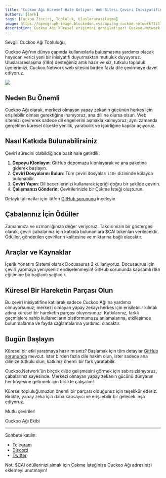 ```yaml
---
title: "Cuckoo Ağı Küresel Hale Geliyor: Web Sitesi Çeviri İnisiyatifimize Katılın"
authors: [lark]
tags: [Cuckoo Zinciri, Topluluk, Uluslararasılaşma]
image: https://opengraph-image.blockeden.xyz/api/og-cuckoo-network?title=Cuckoo%20A%C4%9F%C4%B1%20K%C3%BCresel%20Hale%20Geliyor%3A%20Web%20Sitesi%20%C3%87eviri%20%C4%B0nisiyatifimize%20Kat%C4%B1l%C4%B1n
description: Cuckoo Ağı küresel erişimini genişletiyor! Cuckoo.Network web sitesini çevirmek için topluluk odaklı çabamıza katılın ve katkılarınız için $CAI tokenları kazanın. Merkezi olmayan yapay zekayı herkes için her yerde erişilebilir hale getirmemize yardımcı olun.
---
```


Sevgili Cuckoo Ağı Topluluğu,

Cuckoo Ağı'nın dünya çapında kullanıcılarla buluşmasına yardımcı olacak heyecan verici yeni bir inisiyatifi duyurmaktan mutluluk duyuyoruz. Uluslararasılaşma (i18n) desteğimiz artık hazır ve siz, tutkulu topluluk üyelerimizi, Cuckoo.Network web sitesini birden fazla dile çevirmeye davet ediyoruz.

![](https://cuckoo-network.b-cdn.net/2024-08-16-join-cuckoo-network-translation-initiative.webp)

## Neden Bu Önemli

Cuckoo Ağı olarak, merkezi olmayan yapay zekanın gücünün herkes için erişilebilir olması gerektiğine inanıyoruz, ana dili ne olursa olsun. Web sitemizi çevirerek sadece dil engellerini aşmakla kalmıyoruz; aynı zamanda gerçekten küresel ölçekte yenilik, yaratıcılık ve işbirliğine kapılar açıyoruz.

## Nasıl Katkıda Bulunabilirsiniz

Çeviri sürecini olabildiğince basit hale getirdik:

1. **Depoyu Klonlayın**: GitHub depomuzu klonlayarak ve ana paketine giderek başlayın.
2. **Çeviri Dosyalarını Bulun**: Tüm çeviri dosyaları `i18n` dizininde kolayca bulunabilir.
3. **Çeviri Yapın**: Dil becerilerinizi kullanarak içeriği doğru bir şekilde çevirin.
4. **Çalışmanızı Gönderin**: Çevirilerinizle bir Çekme İsteği oluşturun.

Detaylı talimatlar için lütfen [GitHub sorununu](https://github.com/cuckoo-network/cuckoo/issues/12) inceleyin.

## Çabalarınız İçin Ödüller

Zamanınıza ve uzmanlığınıza değer veriyoruz. Takdirimizin bir göstergesi olarak, çeviri çabalarınız için katkıda bulunanlara $CAI tokenları verilecektir. Ödüller, gönderilen çevirilerin kalitesine ve miktarına bağlı olacaktır.

## Araçlar ve Kaynaklar

İçerik Yönetim Sistemi olarak Docusaurus 2 kullanıyoruz. Docusaurus için çeviri yapmaya yeniyseniz endişelenmeyin! GitHub sorununda kapsamlı i18n eğitimine bir bağlantı sağladık.

## Küresel Bir Hareketin Parçası Olun

Bu çeviri inisiyatifine katılarak sadece Cuckoo Ağı'na yardımcı olmuyorsunuz; merkezi olmayan yapay zekayı herkes için erişilebilir kılmak adına küresel bir hareketin parçası oluyorsunuz. Katkılarınız, farklı geçmişlere sahip kullanıcıların platformumuzu anlamalarına, etkileşimde bulunmalarına ve fayda sağlamalarına yardımcı olacaktır.

## Bugün Başlayın

Küresel bir etki yaratmaya hazır mısınız? Başlamak için tüm detaylar [GitHub sorununda](https://github.com/cuckoo-network/cuckoo/issues/12) mevcut. İster birden fazla dile hakim olun, ister sadece ana dilinize tutkulu olun, katkınız önemli bir fark yaratabilir.

Cuckoo.Network'ün birçok dilde gelişmesini görmek için sabırsızlanıyoruz, çabalarınız sayesinde. Merkezi olmayan yapay zekanın gücünü dünyanın her köşesine getirmek için birlikte çalışalım!

Küresel topluluğumuzun önemli bir parçası olduğunuz için teşekkür ederiz. Birlikte, yapay zeka için daha kapsayıcı ve erişilebilir bir gelecek inşa ediyoruz.

Mutlu çeviriler!

Cuckoo Ağı Ekibi

------

Sohbete katılın:

- [Telegram](https://cuckoo.network/tg)
- [Discord](https://cuckoo.network/dc)
- [Twitter](https://cuckoo.network/x)

Not: $CAI ödüllerinizi almak için Çekme İsteğinize Cuckoo Ağı adresinizi eklemeyi unutmayın!
